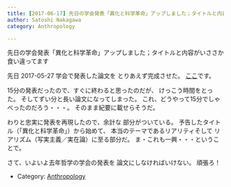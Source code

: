 ```yaml
---
title: [2017-06-17] 先日の学会発表「異化と科学革命」アップしました；タイトルと内容がいささか食い違ってます
author: Satoshi Nakagawa
category: Anthropology

---
```


先日の学会発表「異化と科学革命」アップしました；タイトルと内容がいささか食い違ってます

 先日 2017-05-27 学会で発表した論文を
とりあえず完成させた。
[ここ](/~satoshi/anthrop/works/paper-2/jasca-51.html)です。

 15分の発表だったので、すぐに終わると思ったのだが、
けっこう時間をとった。
そしてずい分と長い論文になってしまった。
これ、どうやって15分でしゃべったのだろう・・・。
そのまま紀要に載せらそうだ。

 わりと忠実に発表を再現したので、余計な
部分がついている。
予告したタイトル（「異化と科学革命」）から始めて、
本当のテーマであるリアリティそして
リアリズム（写実主義／実在論）に至る部分だ。
ま・これも一興・・・ということで。

 さて、いよいよ去年哲学の学会の発表を
論文にしなければいけない。
頑張ろ！

- Category: [Anthropology](https://merapano.github.io/categories.html#Anthropology)

